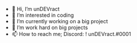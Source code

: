 - 👋 Hi, I’m unDEVract
- 👀 I’m interested in coding
- 🌱 I’m currently working on a big project 
- 💞️ I’m work hard on big projects
- 📫 How to reach me; Discord: ! unDEVract.#0001

<!---
unDEVract/unDEVract is a ✨ special ✨ repository because its `README.md` (this file) appears on your GitHub profile.
You can click the Preview link to take a look at your changes.
--->
